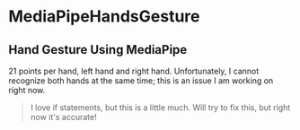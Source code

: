 # MediaPipeHandsGesture

## Hand Gesture Using MediaPipe

21 points per hand, left hand and right hand. Unfortunately, I cannot recognize both hands at the same time; this is an issue I am working on right now.
>I love if statements, but this is a little much. Will try to fix this, but right now it's accurate!



